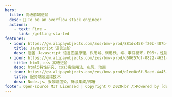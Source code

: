 ```yaml
---
hero:
  title: 高级前端进阶
  desc: 🍙 To be an overflow stack engineer
  actions:
    - text: Fire →
      link: /getting-started
features:
  - icon: https://gw.alipayobjects.com/zos/bmw-prod/881dc458-f20b-407b-947a-95104b5ec82b/k79dm8ih_w144_h144.png
    title: Javascript 语言进阶
    desc: 涵盖 Javascript 语言底层原理，作用域、调用栈、堆、事件循环，ES6+，性能优化
  - icon: https://gw.alipayobjects.com/zos/bmw-prod/d60657df-0822-4631-9d7c-e7a869c2f21c/k79dmz3q_w126_h126.png
    title: html、css 高级进阶
    desc: html5特性研究、css3高级用法、布局、动画
  - icon: https://gw.alipayobjects.com/zos/bmw-prod/d1ee0c6f-5aed-4a45-a507-339a4bfe076c/k7bjsocq_w144_h144.png
    title: 服务端及运维技术
    desc: Node.js、服务端渲染，持续集成/部署
footer: Open-source MIT Licensed | Copyright © 2020<br />Powered by [dumi](https://d.umijs.org)
---
```

